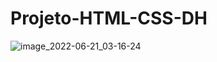 # Projeto-HTML-CSS-DH

![image_2022-06-21_03-16-24](https://user-images.githubusercontent.com/90789503/174729752-102f3e9a-8dfd-41ec-aaf2-3dfeda88bc81.png)
